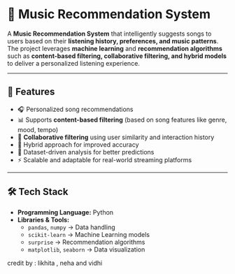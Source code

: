 # 🎵 Music Recommendation System  

A **Music Recommendation System** that intelligently suggests songs to users based on their **listening history, preferences, and music patterns**.  
The project leverages **machine learning** and **recommendation algorithms** such as **content-based filtering, collaborative filtering, and hybrid models** to deliver a personalized listening experience.  

---

## 🚀 Features  
- 🎧 Personalized song recommendations  
- 📊 Supports **content-based filtering** (based on song features like genre, mood, tempo)  
- 👥 **Collaborative filtering** using user similarity and interaction history  
- 🔄 Hybrid approach for improved accuracy  
- 📂 Dataset-driven analysis for better predictions  
- ⚡ Scalable and adaptable for real-world streaming platforms  

---

## 🛠️ Tech Stack  
- **Programming Language:** Python  
- **Libraries & Tools:**  
  - `pandas`, `numpy` → Data handling  
  - `scikit-learn` → Machine Learning models  
  - `surprise` → Recommendation algorithms  
  - `matplotlib`, `seaborn` → Data visualization  

credit by : likhita , neha and vidhi 
